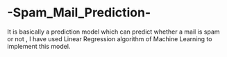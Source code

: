 # -Spam_Mail_Prediction-

It is basically a prediction model which can predict whether a mail is spam or not , I have used Linear Regression algorithm of Machine Learning to implement this model.
